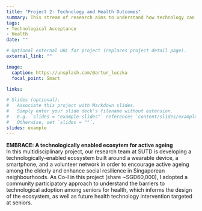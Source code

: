 ```yaml
---
title: "Project 2: Technology and Health Outcomes"
summary: This stream of research aims to understand how technology can be harnessed to improve individual health outcomes.
tags:
- Technological Acceptance
- Health
date: ""

# Optional external URL for project (replaces project detail page).
external_link: ""

image:
  caption: https://unsplash.com/@artur_luczka
  focal_point: Smart

links:

# Slides (optional).
#   Associate this project with Markdown slides.
#   Simply enter your slide deck's filename without extension.
#   E.g. `slides = "example-slides"` references `content/slides/example-slides.md`.
#   Otherwise, set `slides = ""`.
slides: example
---
```

**EMBRACE: A technologically enabled ecosytem for active ageing** <br/>
In this multidisciplinary project, our research team at SUTD is developing a technologically-enabled ecosystem built around a wearable device, a smartphone, and a volunteer network in order to encourage active ageing among the elderly and enhance social resilience in Singaporean neighbourhoods. As Co-I in this project (share ~SGD60,000), I adopted a community participatory approach to understand the barriers to technological adoption among seniors for health, which informs the design of the ecosystem, as well as future health technology intervention targeted at seniors.
